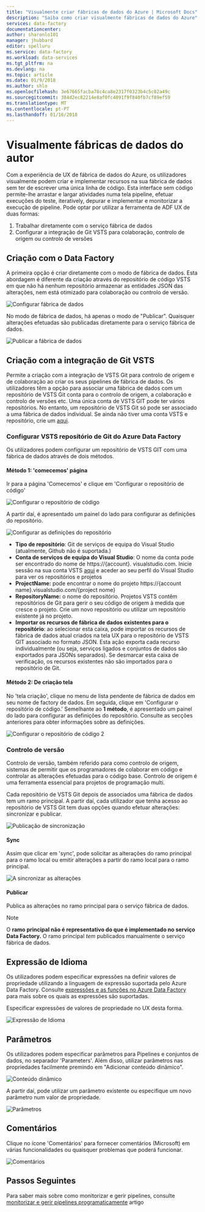 ```yaml
---
title: "Visualmente criar fábricas de dados do Azure | Microsoft Docs"
description: "Saiba como criar visualmente fábricas de dados do Azure"
services: data-factory
documentationcenter: 
author: sharonlo101
manager: jhubbard
editor: spelluru
ms.service: data-factory
ms.workload: data-services
ms.tgt_pltfrm: na
ms.devlang: na
ms.topic: article
ms.date: 01/9/2018
ms.author: shlo
ms.openlocfilehash: 3e67665facba78c4ca8e2317f0323b4c5c02a49c
ms.sourcegitcommit: 384d2ec82214e8af0fc4891f9f840fb7cf89ef59
ms.translationtype: MT
ms.contentlocale: pt-PT
ms.lasthandoff: 01/16/2018
---
```

# <a name="visually-author-data-factories"></a>Visualmente fábricas de dados do autor
Com a experiência de UX de fábrica de dados do Azure, os utilizadores visualmente podem criar e implementar recursos na sua fábrica de dados sem ter de escrever uma única linha de código. Esta interface sem código permite-lhe arrastar e largar atividades numa tela pipeline, efetuar execuções do teste, iteratively, depurar e implementar e monitorizar a execução de pipeline. Pode optar por utilizar a ferramenta de ADF UX de duas formas:

1. Trabalhar diretamente com o serviço fábrica de dados
2. Configurar a integração de Git VSTS para colaboração, controlo de origem ou controlo de versões

## <a name="authoring-with-data-factory"></a>Criação com o Data Factory
A primeira opção é criar diretamente com o modo de fábrica de dados. Esta abordagem é diferente da criação através do repositório de código VSTS em que não há nenhum repositório armazenar as entidades JSON das alterações, nem está otimizado para colaboração ou controlo de versão.

![Configurar fábrica de dados](media/author-visually/configure-data-factory.png)

No modo de fábrica de dados, há apenas o modo de "Publicar". Quaisquer alterações efetuadas são publicadas diretamente para o serviço fábrica de dados.

![Publicar a fábrica de dados](media/author-visually/data-factory-publish.png)

## <a name="authoring-with-vsts-git-integration"></a>Criação com a integração de Git VSTS
Permite a criação com a integração de VSTS Git para controlo de origem e de colaboração ao criar os seus pipelines de fábrica de dados. Os utilizadores têm a opção para associar uma fábrica de dados com um repositório de VSTS Git conta para o controlo de origem, a colaboração e controlo de versões etc. Uma única conta de VSTS GIT pode ter vários repositórios. No entanto, um repositório de VSTS Git só pode ser associado a uma fábrica de dados individual. Se ainda não tiver uma conta VSTS e repositório, crie um [aqui](https://docs.microsoft.com/en-us/vsts/accounts/create-account-msa-or-work-student).

### <a name="configure-vsts-git-repo-with-azure-data-factory"></a>Configurar VSTS repositório de Git do Azure Data Factory
Os utilizadores podem configurar um repositório de VSTS GIT com uma fábrica de dados através de dois métodos.

#### <a name="method-1-lets-get-started-page"></a>Método 1: 'comecemos' página

Ir para a página 'Comecemos' e clique em 'Configurar o repositório de código'

![Configurar o repositório de código](media/author-visually/configure-repo.png)

A partir daí, é apresentado um painel do lado para configurar as definições do repositório.

![Configurar as definições do repositório](media/author-visually/repo-settings.png)
* **Tipo de repositório**: Git de serviços de equipa do Visual Studio (atualmente, Github não é suportada.)
* **Conta de serviços de equipa do Visual Studio**: O nome da conta pode ser encontrado do nome de https://{account}. visualstudio.com. Inicie sessão na sua conta VSTS [aqui](https://www.visualstudio.com/team-services/git/) e aceder ao seu perfil do Visual Studio para ver os repositórios e projetos
* **ProjectName:** pode encontrar o nome do projeto https://{account name}.visualstudio.com/{project nome}
* **RepositoryName:** o nome do repositório. Projetos VSTS contêm repositórios de Git para gerir o seu código de origem à medida que cresce o projeto. Crie um novo repositório ou utilizar um repositório existente já no projeto.
* **Importar os recursos de fábrica de dados existentes para o repositório**: ao selecionar esta caixa, pode importar os recursos de fábrica de dados atual criados na tela UX para o repositório de VSTS GIT associado no formato JSON. Esta ação exporta cada recurso individualmente (ou seja, serviços ligados e conjuntos de dados são exportados para JSONs separados).    Se desmarcar esta caixa de verificação, os recursos existentes não são importados para o repositório de Git.

#### <a name="method-2-from-authoring-canvas"></a>Método 2: De criação tela

No 'tela criação', clique no menu de lista pendente de fábrica de dados em seu nome de factory de dados. Em seguida, clique em 'Configurar o repositório de código.' Semelhante ao **1 método**, é apresentado um painel do lado para configurar as definições do repositório. Consulte as secções anteriores para obter informações sobre as definições.

![Configurar o repositório de código 2](media/author-visually/configure-repo-2.png)

### <a name="version-control"></a>Controlo de versão
Controlo de versão, também referido para como controlo de origem, sistemas de permitir que os programadores de colaborar em código e controlar as alterações efetuadas para o código base. Controlo de origem é uma ferramenta essencial para projetos de programação multi.

Cada repositório de VSTS Git depois de associados uma fábrica de dados tem um ramo principal. A partir daí, cada utilizador que tenha acesso ao repositório de VSTS Git tem duas opções quando efetuar alterações: sincronizar e publicar.

![Publicação de sincronização](media/author-visually/sync-publish.png)

#### <a name="sync"></a>Sync

Assim que clicar em 'sync', pode solicitar as alterações do ramo principal para o ramo local ou emitir alterações a partir do ramo local para o ramo principal.

![A sincronizar as alterações](media/author-visually/sync-change.png)

#### <a name="publish"></a>Publicar
 Publica as alterações no ramo principal para o serviço fábrica de dados.

> [!NOTE]
> O **ramo principal não é representativo do que é implementado no serviço Data Factory.** O ramo principal *tem* publicados manualmente o serviço fábrica de dados.




## <a name="expression-language"></a>Expressão de Idioma

Os utilizadores podem especificar expressões na definir valores de propriedade utilizando a linguagem de expressão suportada pelo Azure Data Factory. Consulte [expressões e as funções no Azure Data Factory](control-flow-expression-language-functions.md) para mais sobre os quais as expressões são suportadas.

Especificar expressões de valores de propriedade no UX desta forma.

![Expressão de Idioma](media/author-visually/expression-language.png)

## <a name="parameters"></a>Parâmetros
Os utilizadores podem especificar parâmetros para Pipelines e conjuntos de dados, no separador 'Parameters'. Além disso, utilizar parâmetros nas propriedades facilmente premindo em "Adicionar conteúdo dinâmico".

![Conteúdo dinâmico](media/author-visually/dynamic-content.png)

A partir daí, pode utilizar um parâmetro existente ou especifique um novo parâmetro num valor de propriedade.

![Parâmetros](media/author-visually/parameters.png)

## <a name="feedback"></a>Comentários
Clique no ícone 'Comentários' para fornecer comentários (Microsoft) em várias funcionalidades ou quaisquer problemas que poderá funcionar.

![Comentários](media/monitor-visually/feedback.png)

## <a name="next-steps"></a>Passos Seguintes

Para saber mais sobre como monitorizar e gerir pipelines, consulte [monitorizar e gerir pipelines programaticamente](monitor-programmatically.md) artigo
